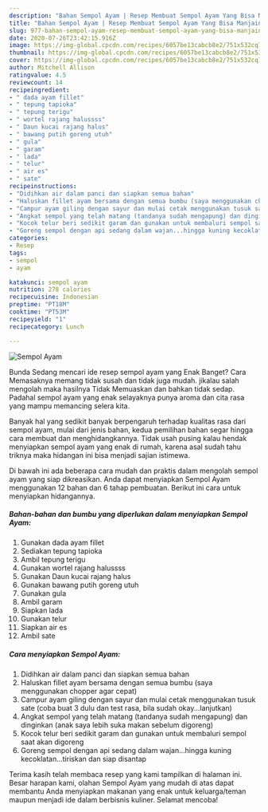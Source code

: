 ```yaml
---
description: "Bahan Sempol Ayam | Resep Membuat Sempol Ayam Yang Bisa Manjain Lidah"
title: "Bahan Sempol Ayam | Resep Membuat Sempol Ayam Yang Bisa Manjain Lidah"
slug: 977-bahan-sempol-ayam-resep-membuat-sempol-ayam-yang-bisa-manjain-lidah
date: 2020-07-26T23:42:15.916Z
image: https://img-global.cpcdn.com/recipes/6057be13cabcb8e2/751x532cq70/sempol-ayam-foto-resep-utama.jpg
thumbnail: https://img-global.cpcdn.com/recipes/6057be13cabcb8e2/751x532cq70/sempol-ayam-foto-resep-utama.jpg
cover: https://img-global.cpcdn.com/recipes/6057be13cabcb8e2/751x532cq70/sempol-ayam-foto-resep-utama.jpg
author: Mitchell Allison
ratingvalue: 4.5
reviewcount: 14
recipeingredient:
- " dada ayam fillet"
- " tepung tapioka"
- " tepung terigu"
- " wortel rajang halussss"
- " Daun kucai rajang halus"
- " bawang putih goreng utuh"
- " gula"
- " garam"
- " lada"
- " telur"
- " air es"
- " sate"
recipeinstructions:
- "Didihkan air dalam panci dan siapkan semua bahan"
- "Haluskan fillet ayam bersama dengan semua bumbu (saya menggunakan chopper agar cepat)"
- "Campur ayam giling dengan sayur dan mulai cetak menggunakan tusuk sate (coba buat 3 dulu dan test rasa, bila sudah okay...lanjutkan)"
- "Angkat sempol yang telah matang (tandanya sudah mengapung) dan dinginkan (anak saya lebih suka makan sebelum digoreng)"
- "Kocok telur beri sedikit garam dan gunakan untuk membaluri sempol saat akan digoreng"
- "Goreng sempol dengan api sedang dalam wajan...hingga kuning kecoklatan...tiriskan dan siap disantap"
categories:
- Resep
tags:
- sempol
- ayam

katakunci: sempol ayam 
nutrition: 278 calories
recipecuisine: Indonesian
preptime: "PT18M"
cooktime: "PT53M"
recipeyield: "1"
recipecategory: Lunch

---
```



![Sempol Ayam](https://img-global.cpcdn.com/recipes/6057be13cabcb8e2/751x532cq70/sempol-ayam-foto-resep-utama.jpg)

Bunda Sedang mencari ide resep sempol ayam yang Enak Banget? Cara Memasaknya memang tidak susah dan tidak juga mudah. jikalau salah mengolah maka hasilnya Tidak Memuaskan dan bahkan tidak sedap. Padahal sempol ayam yang enak selayaknya punya aroma dan cita rasa yang mampu memancing selera kita.



Banyak hal yang sedikit banyak berpengaruh terhadap kualitas rasa dari sempol ayam, mulai dari jenis bahan, kedua pemilihan bahan segar hingga cara membuat dan menghidangkannya. Tidak usah pusing kalau hendak menyiapkan sempol ayam yang enak di rumah, karena asal sudah tahu triknya maka hidangan ini bisa menjadi sajian istimewa.


Di bawah ini ada beberapa cara mudah dan praktis dalam mengolah sempol ayam yang siap dikreasikan. Anda dapat menyiapkan Sempol Ayam menggunakan 12 bahan dan 6 tahap pembuatan. Berikut ini cara untuk menyiapkan hidangannya.

<!--inarticleads1-->

##### Bahan-bahan dan bumbu yang diperlukan dalam menyiapkan Sempol Ayam:

1. Gunakan  dada ayam fillet
1. Sediakan  tepung tapioka
1. Ambil  tepung terigu
1. Gunakan  wortel rajang halussss
1. Gunakan  Daun kucai rajang halus
1. Gunakan  bawang putih goreng utuh
1. Gunakan  gula
1. Ambil  garam
1. Siapkan  lada
1. Gunakan  telur
1. Siapkan  air es
1. Ambil  sate




<!--inarticleads2-->

##### Cara menyiapkan Sempol Ayam:

1. Didihkan air dalam panci dan siapkan semua bahan
1. Haluskan fillet ayam bersama dengan semua bumbu (saya menggunakan chopper agar cepat)
1. Campur ayam giling dengan sayur dan mulai cetak menggunakan tusuk sate (coba buat 3 dulu dan test rasa, bila sudah okay...lanjutkan)
1. Angkat sempol yang telah matang (tandanya sudah mengapung) dan dinginkan (anak saya lebih suka makan sebelum digoreng)
1. Kocok telur beri sedikit garam dan gunakan untuk membaluri sempol saat akan digoreng
1. Goreng sempol dengan api sedang dalam wajan...hingga kuning kecoklatan...tiriskan dan siap disantap




Terima kasih telah membaca resep yang kami tampilkan di halaman ini. Besar harapan kami, olahan Sempol Ayam yang mudah di atas dapat membantu Anda menyiapkan makanan yang enak untuk keluarga/teman maupun menjadi ide dalam berbisnis kuliner. Selamat mencoba!
